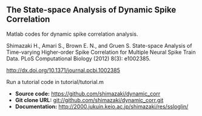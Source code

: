 ## The State-space Analysis of Dynamic Spike Correlation

Matlab codes for dynamic spike correlation analysis. 


Shimazaki H., Amari S., Brown E. N., and Gruen S.
State-space Analysis of Time-varying Higher-order Spike Correlation for Multiple Neural Spike Train Data. 
PLoS Computational Biology (2012) 8(3): e1002385.

http://dx.doi.org/10.1371/journal.pcbi.1002385

<a name="First thing to do"/>

Run a tutorial code in tutorial/tutorial.m

<a name="Resources"/>


- **Source code:** <https://github.com/shimazaki/dynamic_corr>
- **Git clone URL:** <git://github.com/shimazaki/dynamic_corr.git>
- **Documentation:** <http://2000.jukuin.keio.ac.jp/shimazaki/res/ssloglin/>

